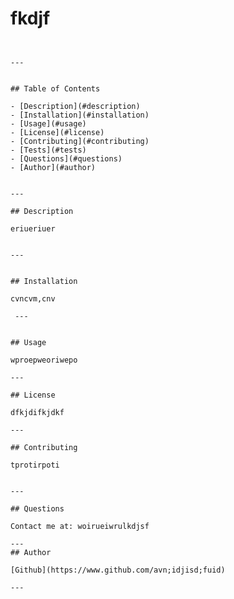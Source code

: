 # fkdjf
    ​
    
    ---
    
    
    ## Table of Contents
    ​
    - [Description](#description)
    - [Installation](#installation)
    - [Usage](#usage)
    - [License](#license)
    - [Contributing](#contributing)
    - [Tests](#tests)
    - [Questions](#questions)
    - [Author](#author)
    ​
    
    ---
    
    ## Description
    ​
    eriueriuer
    ​
    
    ---
    
    ​
    ## Installation
    
    cvncvm,cnv
    
     ---
    ​
    ​
    ## Usage
    ​
    wproepweoriwepo
    
    ---
    
    ## License
    ​
    dfkjdifkjdkf
    
    ---
    ​
    ## Contributing
    ​
    tprotirpoti
    ​
    
    ---
    
    ## Questions
    
    Contact me at: woirueiwrulkdjsf
    
    ---
    ## Author
    
    [Github](https://www.github.com/avn;idjisd;fuid)
    
    ---
    